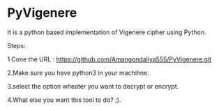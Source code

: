 # PyVigenere

It is a python based implementation of Vigenere cipher using Python.

Steps:

1.Cone the URL : https://github.com/Amangondaliya555/PyVigenere.git

2.Make sure you have python3 in your machihne.

3.select the option wheater you want to decrypt or encrypt.

4.What else you want this tool to do? ;).

